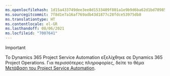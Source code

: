 ```yaml
---
ms.openlocfilehash: 1d15a433749dee3ee8d1533409f801a1e9b9d6ba62d1bd70985e3997f1547db0
ms.sourcegitcommit: 7f8d1e7a16af769adb43d1877c28fdce53975db8
ms.translationtype: HT
ms.contentlocale: el-GR
ms.lasthandoff: 08/06/2021
ms.locfileid: "7007641"
---
```

> [!IMPORTANT]
> Το Dynamics 365 Project Service Automation εξελίχθηκε σε Dynamics 365 Project Operations. Για περισσότερες πληροφορίες, δείτε το θέμα [Μετάβαση του Project Service Automation](https://dynamics.microsoft.com/en-us/project-service-automation/overview/).
